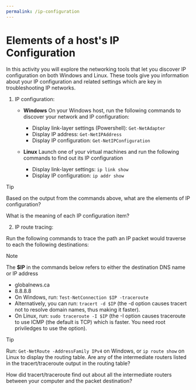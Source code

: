 ```yaml
---
permalink: /ip-configuration
---
```


# Elements of a host's IP Configuration


In this activity you will explore the networking tools that let you discover IP configuration on both Windows and Linux. These tools give you information about your IP configuration and related settings which are key in troubleshooting IP networks.

1. IP configuration:
    - __Windows__
    On your Windows host, run the following commands to discover your network and IP configuration:
      - Display link-layer settings (Powershell): `Get-NetAdapter`
      - Display IP address: `Get-NetIPAddress`
      - Display IP configuration: `Get-NetIPConfiguration`
  
    - __Linux__
    Launch one of your virtual machines and run the following commands to find out its IP configuration
      - Display link-layer settings: `ip link show`
      - Display IP configuration: `ip addr show`

> [!TIP]
> Based on the output from the commands above, what are the elements of IP configuration?
>
> What is the meaning of each IP configuration item?

2. IP route tracing:

Run the following commands to trace the path an IP packet would traverse to each the following destinations:

> [!NOTE]
> The __$IP__ in the commands below refers to either the destination DNS name or IP address

- globalnews.ca
- 8.8.8.8
- On Windows, run: `Test-NetConnection $IP -traceroute`
- Alternatively, you can run: `tracert -d $IP` (the -d option causes tracert not to resolve domain names, thus making it faster).
- On Linux, run: `sudo traceroute -I $IP` (the -I option causes traceroute to use ICMP (the default is TCP) which is faster. You need root priviledges to use the option).

> [!TIP]
> Run:
> `Get-NetRoute -AddressFamily IPv4` on Windows, or
> `ip route show` on Linux
> to display the routing table. Are any of the intermediate routers listed in the tracert/traceroute output in the routing table?
>
> How did tracert/traceroute find out about all the intermediate routers between your computer and the packet destination?
